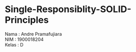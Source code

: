 # Single-Responsiblity-SOLID-Principles
Nama  : Andre Pramafujiara <br>
NIM   : 1900018204 <br>
Kelas : D
